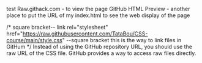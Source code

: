 test
Raw.githack.com - to view the page
GitHub HTML Preview - another place to put the URL of my index.html to see the web display of the page

 /*    square bracket-- link rel="stylesheet" href="https://raw.githubusercontent.com/TataBou/CSS-course/main/style.css" --square bracket
       this is the way to link files in GitHum */
Instead of using the GitHub repository URL, you should use the raw URL of the CSS file. GitHub provides a way to access raw files directly.
